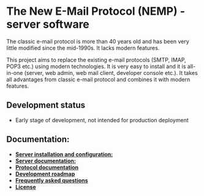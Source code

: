 # The New E-Mail Protocol (NEMP) - server software

The classic e-mail protocol is more than 40 years old and has been very little modified since the mid-1990s. It lacks modern features.

This project aims to replace the existing e-mail protocols (SMTP, IMAP, POP3 etc.) using modern technologies. It is very easy to install and it is all-in-one (server, web admin, web mail client, developer console etc.). It takes all advantages from classic e-mail protocol and combines it with modern features.

## Development status

- Early stage of development, not intended for production deployment

## Documentation:
- [**Server installation and configuration:**](./INSTALL.md)
- [**Server documentation:**](./SERVER.md)
- [**Protocol documentation**](./PROTOCOL.md)
- [**Development roadmap**](./ROADMAP.md)
- [**Frequently asked questions**](./FAQ.md)
- [**License**](./LICENSE.md)
